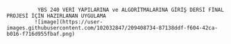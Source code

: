               YBS 240 VERİ YAPILARINA ve ALGORİTMALARINA GİRİŞ DERSİ FİNAL PROJESİ İÇİN HAZIRLANAN UYGULAMA
             ![image](https://user-images.githubusercontent.com/102032847/209408734-87138ddf-f604-42ca-b016-f716d955fbaf.png)
